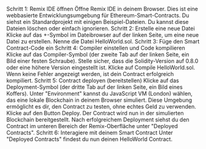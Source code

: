Schritt 1: Remix IDE öffnen
Öffne Remix IDE in deinem Browser. Dies ist eine webbasierte Entwicklungsumgebung für Ethereum-Smart-Contracts.
Du siehst ein Standardprojekt mit einigen Beispiel-Dateien. Du kannst diese Dateien löschen oder einfach ignorieren.
Schritt 2: Erstelle eine neue Datei
Klicke auf das +-Symbol im Dateibrowser auf der linken Seite, um eine neue Datei zu erstellen.
Nenne die Datei HelloWorld.sol.
Schritt 3: Füge den Smart Contract-Code ein
Schritt 4: Compiler einstellen und Code kompilieren
Klicke auf das Compiler-Symbol (der zweite Tab auf der linken Seite, ein Bild einer festen Schraube).
Stelle sicher, dass die Solidity-Version auf 0.8.0 oder eine höhere Version eingestellt ist.
Klicke auf Compile HelloWorld.sol. Wenn keine Fehler angezeigt werden, ist dein Contract erfolgreich kompiliert.
Schritt 5: Contract deployen (bereitstellen)
Klicke auf das Deployment-Symbol (der dritte Tab auf der linken Seite, ein Bild eines Koffers).
Unter "Environment" kannst du JavaScript VM (London) wählen, das eine lokale Blockchain in deinem Browser simuliert. Diese Umgebung ermöglicht es dir, den Contract zu testen, ohne echtes Geld zu verwenden.
Klicke auf den Button Deploy. Der Contract wird nun in der simulierten Blockchain bereitgestellt.
Nach erfolgreichem Deployment siehst du den Contract im unteren Bereich der Remix-Oberfläche unter "Deployed Contracts".
Schritt 6: Interagiere mit deinem Smart Contract
Unter "Deployed Contracts" findest du nun deinen HelloWorld Contract.
